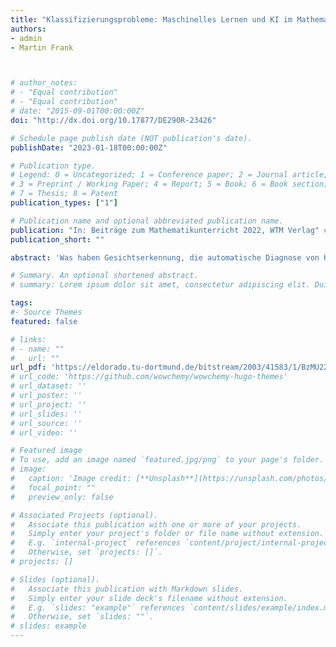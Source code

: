 ```yaml
---
title: "Klassifizierungsprobleme: Maschinelles Lernen und KI im Mathematikunterricht"
authors:
- admin
- Martin Frank



# author_notes:
# - "Equal contribution"
# - "Equal contribution"
# date: "2015-09-01T00:00:00Z"
doi: "http://dx.doi.org/10.17877/DE290R-23426"

# Schedule page publish date (NOT publication's date).
publishDate: "2023-01-18T00:00:00Z"

# Publication type.
# Legend: 0 = Uncategorized; 1 = Conference paper; 2 = Journal article;
# 3 = Preprint / Working Paper; 4 = Report; 5 = Book; 6 = Book section;
# 7 = Thesis; 8 = Patent
publication_types: ["1"]

# Publication name and optional abbreviated publication name.
publication: "In: Beiträge zum Mathematikunterricht 2022, WTM Verlag" # "*Journal of Source Themes, 1*(1)"
publication_short: ""

abstract: 'Was haben Gesichtserkennung, die automatische Diagnose von Krankheiten und das autonome Fahren gemeinsam? In diesen und vielen weiteren Anwendungen aus Wissenschaft, Forschung und Alltag werden Klassifizierungsprobleme gelöst. In der Regel werden zum Lösen dieser Probleme riesige Datenmengen analysiert und effiziente Algorithmen entwickelt. Häufig verwendete und etablierte Methoden stammen aus einem Bereich, der heute in aller Munde ist: Künstliche Intelligenz bzw. maschinelles Lernen. Doch was verbirgt sich dahinter? Welche mathematischen Konzepte bilden das Fundament dieser Methoden? Können mit Schulmathematik Modelle entwickelt werden, die Klassifizierungsprobleme automatisiert lösen? Wie können diese Probleme mit Schüler:innen behandelt werden? Diese und weitere Fragen werden im Vortrag am Beispiel von Bildklassifizierungsproblemen beantwortet. Dazu werden die mathematischen Hintergründe einer maschinellen Lernmethode, der sogenannten Stützvektormethode (engl. Support Vector Machine) und das entwickelte digitale Lernmaterial (umgesetzt als Jupyter Notebooks) vorgestellt. In diesem finden zahlreiche schulmathematische Konzepte wie Vektoren in 2- oder 3-dimensionalen Vektorräumen, das Skalarprodukt oder die Berechnung von Abständen zwischen Punkten und Ebenen Einsatz. Wir teilen unsere Erfahrungen in der Durchführung von eintägigen Workshops mit Oberstufenschüler:innen.'

# Summary. An optional shortened abstract.
# summary: Lorem ipsum dolor sit amet, consectetur adipiscing elit. Duis posuere tellus ac convallis placerat. Proin tincidunt magna sed ex sollicitudin condimentum.

tags:
#- Source Themes
featured: false

# links:
# - name: ""
#   url: ""
url_pdf: 'https://eldorado.tu-dortmund.de/bitstream/2003/41583/1/BzMU22_165.pdf'
# url_code: 'https://github.com/wowchemy/wowchemy-hugo-themes'
# url_dataset: ''
# url_poster: ''
# url_project: ''
# url_slides: ''
# url_source: ''
# url_video: ''

# Featured image
# To use, add an image named `featured.jpg/png` to your page's folder. 
# image:
#   caption: 'Image credit: [**Unsplash**](https://unsplash.com/photos/jdD8gXaTZsc)'
#   focal_point: ""
#   preview_only: false

# Associated Projects (optional).
#   Associate this publication with one or more of your projects.
#   Simply enter your project's folder or file name without extension.
#   E.g. `internal-project` references `content/project/internal-project/index.md`.
#   Otherwise, set `projects: []`.
# projects: []

# Slides (optional).
#   Associate this publication with Markdown slides.
#   Simply enter your slide deck's filename without extension.
#   E.g. `slides: "example"` references `content/slides/example/index.md`.
#   Otherwise, set `slides: ""`.
# slides: example
---
```


<!-- {{% callout note %}}
Click the *Cite* button above to demo the feature to enable visitors to import publication metadata into their reference management software.
{{% /callout %}}

{{% callout note %}}
Create your slides in Markdown - click the *Slides* button to check out the example.
{{% /callout %}}

Supplementary notes can be added here, including [code, math, and images](https://wowchemy.com/docs/writing-markdown-latex/). -->
